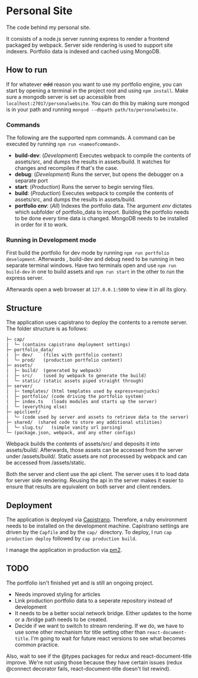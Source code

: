 # Personal Site
The code behind my personal site.

It consists of a node.js server running express to render a frontend packaged by webpack. Server side rendering is used to support site indexers. Portfolio data is indexed and cached using MongoDB.

## How to run
If for whatever ~~odd~~ reason you want to use my portfolio engine, you can start by opening a terminal in the project root and using `npm install`. Make sure a mongodb server is set up accessible from 	`localhost:27017/personalwebsite`. You can do this by making sure mongod is in your path and running `mongod --dbpath path/to/personalwebsite.`

### Commands
The following are the supported npm commands. A command can be executed by running `npm run <nameofcommand>`. 
- **build-dev**: (*Development*) Executes webpack to compile the contents of assets/src, and dumps the results in assets/build. It watches for changes and recompiles if that's the case.
- **debug**: (*Development*) Runs the server, but opens the debugger on a separate port
- **start**: (*Production*) Runs the server to begin serving files.
- **build**: (*Production*) Executes webpack to compile the contents of assets/src, and dumps the results in assets/build.  
- **portfolio *env***: (*All*) Indexes the portfolio data. The argument *env* dictates which subfolder of portfolio_data to import. Building the portfolio needs to be done every time data is changed. MongoDB needs to be installed in order for it to work.

### Running in Development mode
First build the portfolio for dev mode by running `npm run portfolio development`. Afterwards , build-dev and debug need to be running in two separate terminal windows. Have two terminals open and use `npm run build-dev` in one to build assets and `npm run start` in the other to run the express server.

Afterwards open a web browser at `127.0.0.1:5000` to view it in all its glory.

## Structure

The application uses capistrano to deploy the contents to a remote server. The folder structure is as follows:
```
├─ cap/ 
|  └─ (contains capistrano deployment settings)
├─ portfolio_data/
|  ├─ dev/    (files with portfolio content)
|  └─ prod/   (production portfolio content)
├─ assets/
|  ├─ build/  (generated by webpack)
|  ├─ src/    (used by webpack to generate the build)
|  └─ static/ (static assets piped straight through)
├─ server/
|  ├─ templates/ (html templates used by express+nunjucks)
|  ├─ portfolio/ (code driving the portfolio system)
|  ├─ index.ts   (loads modules and starts up the server)
|  └─ (everything else)
├─ apiclient/
|  └─ (code used by server and assets to retrieve data to the server)
├─ shared/  (shared code to store any additional utilities)
|  └─ slug.ts/   (simple vanity url parsing)
└─ (package.json, webpack, and any other configs) 
```
Webpack builds the contents of assets/src/ and deposits it into assets/build/. Afterwards, those assets can be accessed from the server under /assets/build/. Static assets are not processed by webpack and can be accessed from /assets/static.

Both the server and client use the api client. The server uses it to load data for server side rendering. Reusing the api in the server makes it easier to ensure that results are equivalent on both server and client renders. 

## Deployment
The application is deployed via [Capistrano](http://capistranorb.com/documentation/getting-started/installation/). Therefore, a ruby environment needs to be installed on the development machine. Capistrano settings are driven by the `Capfile` and by the `cap/ `directory. To deploy, I run `cap production deploy` followed by `cap production build`.

I manage the application in production via [pm2](http://pm2.keymetrics.io/).

## TODO

The portfolio isn't finished yet and is still an ongoing project.

- Needs improved styling for articles
- Link production portfolio data to a seperate repository instead of development
- It needs to be a better social network bridge. Either updates to the home or a /bridge path needs to be created.
- Decide if we want to switch to stream rendering. If we do, we have to use some other mechanism for title setting other than `react-document-title`. I'm going to wait for future react versions to see what becomes common practice.

Also, wait to see if the @types packages for redux and react-document-title improve. We're not using those because they have certain issues (redux @connect decorator fails, react-document-title doesn't list rewind).